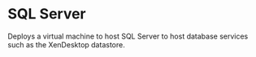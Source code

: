 # SQL Server
Deploys a virtual machine to host SQL Server to host database services such as the XenDesktop datastore.
